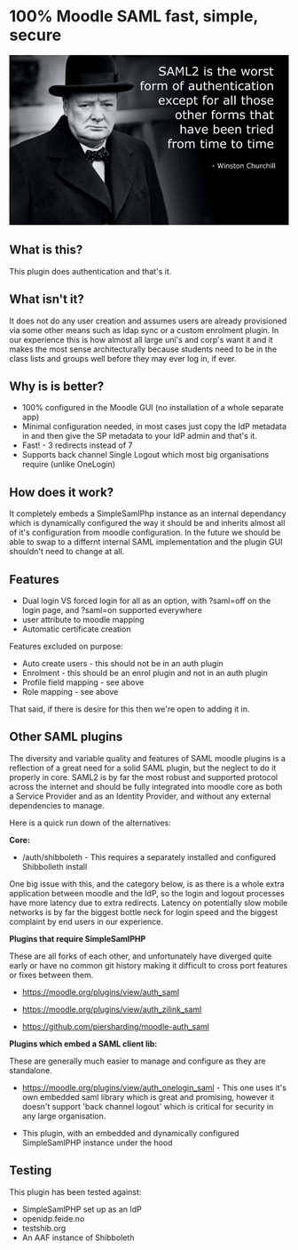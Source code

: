 100% Moodle SAML fast, simple, secure
=====================================

![Churchill quote](/pix/churchill.jpg?raw=true)

What is this?
-------------

This plugin does authentication and that's it.

What isn't it?
--------------

It does not do any user creation and assumes users are already provisioned
via some other means such as ldap sync or a custom enrolment plugin. In our
experience this is how almost all large uni's and corp's want it and it makes
the most sense architecturally because students need to be in the class lists
and groups well before they may ever log in, if ever.

Why is is better?
-----------------

* 100% configured in the Moodle GUI (no installation of a whole separate app)
* Minimal configuration needed, in most cases just copy the IdP metadata in
  and then give the SP metadata to your IdP admin and that's it.
* Fast! - 3 redirects instead of 7
* Supports back channel Single Logout which most big organisations require (unlike OneLogin)

How does it work?
-----------------

It completely embeds a SimpleSamlPhp instance as an internal dependancy which
is dynamically configured the way it should be and inherits almost all of it's
configuration from moodle configuration. In the future we should be able to
swap to a differnt internal SAML implementation and the plugin GUI shouldn't
need to change at all.

Features
--------

* Dual login VS forced login for all as an option, with ?saml=off on the login page, and ?saml=on supported everywhere
* user attribute to moodle mapping
* Automatic certificate creation

Features excluded on purpose:

* Auto create users - this should not be in an auth plugin
* Enrolment - this should be an enrol plugin and not in an auth plugin
* Profile field mapping - see above
* Role mapping - see above

That said, if there is desire for this then we're open to adding it in.

Other SAML plugins
------------------

The diversity and variable quality and features of SAML moodle plugins is a
reflection of a great need for a solid SAML plugin, but the neglect to do
it properly in core. SAML2 is by far the most robust and supported protocol
across the internet and should be fully integrated into moodle core as both
a Service Provider and as an Identity Provider, and without any external
dependencies to manage.

Here is a quick run down of the alternatives:

**Core:**

* /auth/shibboleth - This requires a separately installed and configured
  Shibbolleth install

One big issue with this, and the category below, is as there is a whole extra
application between moodle and the IdP, so the login and logout processes have
more latency due to extra redirects. Latency on potentially slow mobile
networks is by far the biggest bottle neck for login speed and the biggest
complaint by end users in our experience.

**Plugins that require SimpleSamlPHP**

These are all forks of each other, and unfortunately have diverged quite early
or have no common git history making it difficult to cross port features or
fixes between them.

* https://moodle.org/plugins/view/auth_saml

* https://moodle.org/plugins/view/auth_zilink_saml

* https://github.com/piersharding/moodle-auth_saml

**Plugins which embed a SAML client lib:**

These are generally much easier to manage and configure as they are standalone.

* https://moodle.org/plugins/view/auth_onelogin_saml - This one uses it's own
  embedded saml library which is great and promising, however it doesn't support
  'back channel logout' which is critical for security in any large organisation.

* This plugin, with an embedded and dynamically configured SimpleSamlPHP
  instance under the hood

Testing
-------

This plugin has been tested against:

* SimpleSamlPHP set up as an IdP
* openidp.feide.no
* testshib.org
* An AAF instance of Shibboleth

